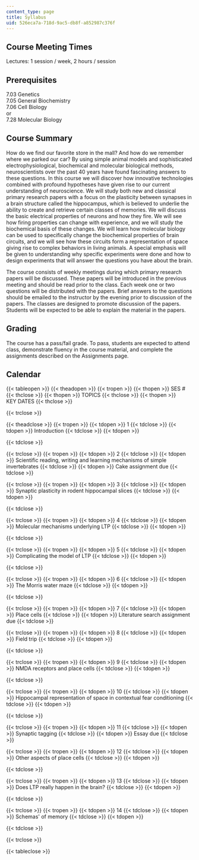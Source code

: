```yaml
---
content_type: page
title: Syllabus
uid: 526eca7a-718d-9ac5-db8f-a852987c376f
---
```


Course Meeting Times
--------------------

Lectures: 1 session / week, 2 hours / session

Prerequisites
-------------

7.03 Genetics  
7.05 General Biochemistry  
7.06 Cell Biology  
or  
7.28 Molecular Biology

Course Summary
--------------

How do we find our favorite store in the mall? And how do we remember where we parked our car? By using simple animal models and sophisticated electrophysiological, biochemical and molecular biological methods, neuroscientists over the past 40 years have found fascinating answers to these questions. In this course we will discover how innovative technologies combined with profound hypotheses have given rise to our current understanding of neuroscience. We will study both new and classical primary research papers with a focus on the plasticity between synapses in a brain structure called the hippocampus, which is believed to underlie the ability to create and retrieve certain classes of memories. We will discuss the basic electrical properties of neurons and how they fire. We will see how firing properties can change with experience, and we will study the biochemical basis of these changes. We will learn how molecular biology can be used to specifically change the biochemical properties of brain circuits, and we will see how these circuits form a representation of space giving rise to complex behaviors in living animals. A special emphasis will be given to understanding why specific experiments were done and how to design experiments that will answer the questions you have about the brain.

The course consists of weekly meetings during which primary research papers will be discussed. These papers will be introduced in the previous meeting and should be read prior to the class. Each week one or two questions will be distributed with the papers. Brief answers to the questions should be emailed to the instructor by the evening prior to discussion of the papers. The classes are designed to promote discussion of the papers. Students will be expected to be able to explain the material in the papers.

Grading
-------

The course has a pass/fail grade. To pass, students are expected to attend class, demonstrate fluency in the course material, and complete the assignments described on the Assignments page.

Calendar
--------

{{< tableopen >}}
{{< theadopen >}}
{{< tropen >}}
{{< thopen >}}
SES #
{{< thclose >}}
{{< thopen >}}
TOPICS
{{< thclose >}}
{{< thopen >}}
KEY DATES
{{< thclose >}}

{{< trclose >}}

{{< theadclose >}}
{{< tropen >}}
{{< tdopen >}}
1
{{< tdclose >}}
{{< tdopen >}}
Introduction
{{< tdclose >}}
{{< tdopen >}}

{{< tdclose >}}

{{< trclose >}}
{{< tropen >}}
{{< tdopen >}}
2
{{< tdclose >}}
{{< tdopen >}}
Scientific reading, writing and learning mechanisms of simple invertebrates
{{< tdclose >}}
{{< tdopen >}}
Cake assignment due
{{< tdclose >}}

{{< trclose >}}
{{< tropen >}}
{{< tdopen >}}
3
{{< tdclose >}}
{{< tdopen >}}
Synaptic plasticity in rodent hippocampal slices
{{< tdclose >}}
{{< tdopen >}}

{{< tdclose >}}

{{< trclose >}}
{{< tropen >}}
{{< tdopen >}}
4
{{< tdclose >}}
{{< tdopen >}}
Molecular mechanisms underlying LTP
{{< tdclose >}}
{{< tdopen >}}

{{< tdclose >}}

{{< trclose >}}
{{< tropen >}}
{{< tdopen >}}
5
{{< tdclose >}}
{{< tdopen >}}
Complicating the model of LTP
{{< tdclose >}}
{{< tdopen >}}

{{< tdclose >}}

{{< trclose >}}
{{< tropen >}}
{{< tdopen >}}
6
{{< tdclose >}}
{{< tdopen >}}
The Morris water maze
{{< tdclose >}}
{{< tdopen >}}

{{< tdclose >}}

{{< trclose >}}
{{< tropen >}}
{{< tdopen >}}
7
{{< tdclose >}}
{{< tdopen >}}
Place cells
{{< tdclose >}}
{{< tdopen >}}
Literature search assignment due
{{< tdclose >}}

{{< trclose >}}
{{< tropen >}}
{{< tdopen >}}
8
{{< tdclose >}}
{{< tdopen >}}
Field trip
{{< tdclose >}}
{{< tdopen >}}

{{< tdclose >}}

{{< trclose >}}
{{< tropen >}}
{{< tdopen >}}
9
{{< tdclose >}}
{{< tdopen >}}
NMDA receptors and place cells
{{< tdclose >}}
{{< tdopen >}}

{{< tdclose >}}

{{< trclose >}}
{{< tropen >}}
{{< tdopen >}}
10
{{< tdclose >}}
{{< tdopen >}}
Hippocampal representation of space in contextual fear conditioning
{{< tdclose >}}
{{< tdopen >}}

{{< tdclose >}}

{{< trclose >}}
{{< tropen >}}
{{< tdopen >}}
11
{{< tdclose >}}
{{< tdopen >}}
Synaptic tagging
{{< tdclose >}}
{{< tdopen >}}
Essay due
{{< tdclose >}}

{{< trclose >}}
{{< tropen >}}
{{< tdopen >}}
12
{{< tdclose >}}
{{< tdopen >}}
Other aspects of place cells
{{< tdclose >}}
{{< tdopen >}}

{{< tdclose >}}

{{< trclose >}}
{{< tropen >}}
{{< tdopen >}}
13
{{< tdclose >}}
{{< tdopen >}}
Does LTP really happen in the brain?
{{< tdclose >}}
{{< tdopen >}}

{{< tdclose >}}

{{< trclose >}}
{{< tropen >}}
{{< tdopen >}}
14
{{< tdclose >}}
{{< tdopen >}}
Schemas' of memory
{{< tdclose >}}
{{< tdopen >}}

{{< tdclose >}}

{{< trclose >}}

{{< tableclose >}}